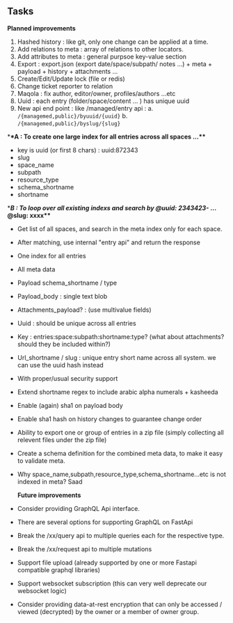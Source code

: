 ## Tasks

**Planned improvements**

1.  Hashed history : like git, only one change can be applied at a time.
2.  Add relations to meta : array of relations to other locators.
3.  Add attributes to meta : general purpsoe key-value section
4.  Export : export.json (export date/space/subpath/ notes ...) + meta +
    payload + history + attachments ...
5.  Create/Edit/Update lock (file or redis)
6.  Change ticket reporter to relation
7.  Maqola : fix author, editor/owner, profiles/authors ...etc
8.  Uuid : each entry (folder/space/content ... ) has unique uuid
9.  New api end point : like /managed/entry api :
    a. `/{managemed,public}/byuuid/{uuid}`
    b. `/{managemed,public}/byslug/{slug}`

\***\*A : To create one large index for all entries across all spaces ...\*\***

- key is uuid (or first 8 chars) : uuid:872343
- slug
- space_name
- subpath
- resource_type
- schema_shortname
- shortname

\***_B : To loop over all existing indexs and search by @uuid: 2343423-_ ... @slug: xxxx\*\***

- Get list of all spaces, and search in the meta index only for each
  space.
- After matching, use internal "entry api" and return the response
- One index for all entries
- All meta data
- Payload schema_shortname / type
- Payload_body : single text blob
- Attachments_payload? : (use multivalue fields)
- Uuid : should be unique across all entries
- Key : entries:space:subpath:shortname:type? (what about attachments? should they be included within?)
- Url_shortname / slug : unique entry short name across all system. we can use the uuid hash instead
- With proper/usual security support
- Extend shortname regex to include arabic alpha numerals + kasheeda
- Enable (again) sha1 on payload body
- Enable sha1 hash on history changes to guarantee change order
- Ability to export one or group of entries in a zip file (simply collecting all relevent files under the zip file)
- Create a schema definition for the combined meta data, to make it easy to validate meta.
- Why space_name,subpath,resource_type,schema_shortname...etc is not indexed in meta? Saad

  **Future improvements**

- Consider providing GraphQL Api interface.
- There are several options for supporting GraphQL on FastApi
- Break the /xx/query api to multiple queries each for the respective type.
- Break the /xx/request api to multiple mutations
- Support file upload (already supported by one or more Fastapi compatible graphql libraries)
- Support websocket subscription (this can very well deprecate our websocket logic)
- Consider providing data-at-rest encryption that can only be accessed / viewed (decrypted) by the owner or a member of owner group.
